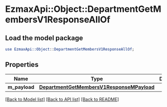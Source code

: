 # EzmaxApi::Object::DepartmentGetMembersV1ResponseAllOf

## Load the model package
```perl
use EzmaxApi::Object::DepartmentGetMembersV1ResponseAllOf;
```

## Properties
Name | Type | Description | Notes
------------ | ------------- | ------------- | -------------
**m_payload** | [**DepartmentGetMembersV1ResponseMPayload**](DepartmentGetMembersV1ResponseMPayload.md) |  | 

[[Back to Model list]](../README.md#documentation-for-models) [[Back to API list]](../README.md#documentation-for-api-endpoints) [[Back to README]](../README.md)


